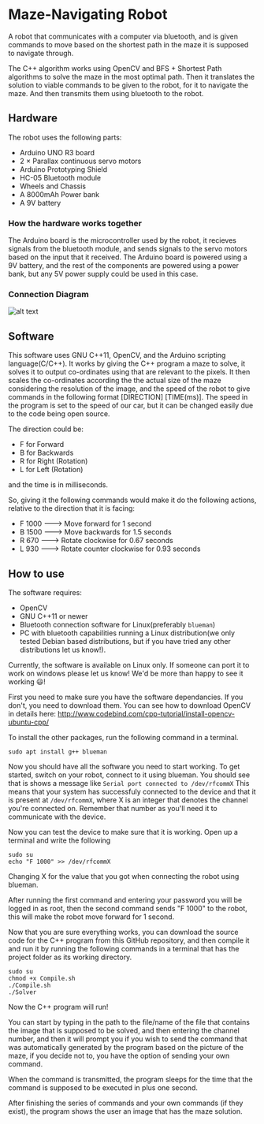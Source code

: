 # Maze-Navigating Robot

A robot that communicates with a computer via bluetooth, and is given commands to move based on the shortest path in the maze it is supposed to navigate through. 

The C++ algorithm works using OpenCV and BFS + Shortest Path algorithms to solve the maze in the most optimal path. Then it translates the solution to viable commands to be given to the robot, for it to navigate the maze. And then transmits them using bluetooth to the robot. 

## Hardware
The robot uses the following parts:

- Arduino UNO R3 board
- 2 × Parallax continuous servo motors
- Arduino Prototyping Shield
- HC-05 Bluetooth module
- Wheels and Chassis
- A 8000mAh Power bank
- A 9V battery

### How the hardware works together
The Arduino board is the microcontroller used by the robot, it recieves signals from the bluetooth module, and sends signals to the servo motors based on the input that it received. The Arduino board is powered using a 9V battery, and the rest of the components are powered using a power bank, but any 5V power supply could be used in this case.

### Connection Diagram 
![alt text](https://github.com/Satharus/Maze-Navigating_Robot/blob/master/Circuit%20Diagram.png)

## Software
This software uses GNU C++11, OpenCV, and the Arduino scripting language(C/C++). It works by giving the C++ program a maze to solve, it solves it to output co-ordinates using that are relevant to the pixels. It then scales the co-ordinates according the the actual size of the maze considering the resolution of the image, and the speed of the robot to give commands in the following format [DIRECTION] [TIME(ms)]. The speed in the program is set to the speed of our car, but it can be changed easily due to the code being open source.

The direction could be:
- F for Forward
- B for Backwards
- R for Right (Rotation)
- L for Left (Rotation)

and the time is in milliseconds.

So, giving it the following commands would make it do the following actions, relative to the direction that it is facing:
- F 1000 ---> Move forward for 1 second
- B 1500 ---> Move backwards for 1.5 seconds
- R 670  ---> Rotate clockwise for 0.67 seconds
- L 930  ---> Rotate counter clockwise for 0.93 seconds

## How to use
The software requires:
- OpenCV
- GNU C++11 or newer
- Bluetooth connection software for Linux(preferably ```blueman```)
- PC with bluetooth capabilities running a Linux distribution(we only tested Debian based distributions, but if you have tried any other distributions let us know!).

Currently, the software is available on Linux only. If someone can port it to work on windows please let us know! We'd be more than happy to see it working :smiley:!

First you need to make sure you have the software dependancies. If you don't, you need to download them. 
You can see how to download OpenCV in details here: http://www.codebind.com/cpp-tutorial/install-opencv-ubuntu-cpp/

To install the other packages, run the following command in a terminal. 
```
sudo apt install g++ blueman
```

Now you should have all the software you need to start working. To get started, switch on your robot, connect to it using blueman. You should see that is shows a message like ```Serial port connected to /dev/rfcommX``` This means that your system has successfuly connected to the device and that it is present at ```/dev/rfcommX```, where X is an integer that denotes the channel you're connected on. Remember that number as you'll need it to communicate with the device. 

Now you can test the device to make sure that it is working. Open up a terminal and write the following
```
sudo su
echo "F 1000" >> /dev/rfcommX
```
Changing X for the value that you got when connecting the robot using blueman.

After running the first command and entering your password you will be logged in as root, then the second command sends "F 1000" to the robot, this will make the robot move forward for 1 second.

Now that you are sure everything works, you can download the source code for the C++ program from this GitHub repository, and then compile it and run it by running the following commands in a terminal that has the project folder as its working directory.
```
sudo su
chmod +x Compile.sh
./Compile.sh
./Solver
```
Now the C++ program will run! 

You can start by typing in the path to the file/name of the file that contains the image that is supposed to be solved, and then entering the channel number, and then it will prompt you if you wish to send the command that was automatically generated by the program based on the picture of the maze, if you decide not to, you have the option of sending your own command.

When the command is transmitted, the program sleeps for the time that the command is supposed to be executed in plus one second.

After finishing the series of commands and your own commands (if they exist), the program shows the user an image that has the maze solution.
